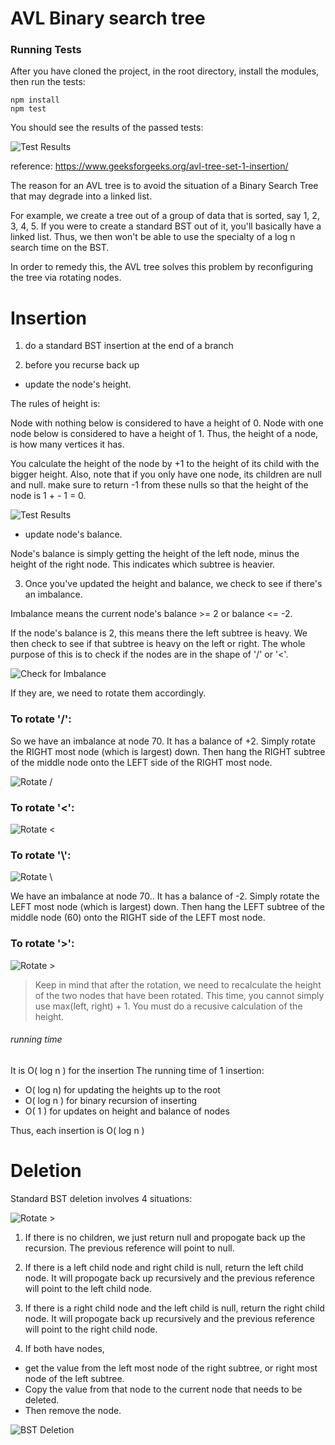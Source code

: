 # AVL Binary search tree

### Running Tests

After you have cloned the project, in the root directory, install the modules, then run the tests:

```
npm install
npm test
```

You should see the results of the passed tests:

![Test Results](http://chineseruleof8.com/wp-content/uploads/2016/06/avl-tree-test.png)

reference:
https://www.geeksforgeeks.org/avl-tree-set-1-insertion/


The reason for an AVL tree is to avoid the situation of a Binary Search Tree that may degrade into a linked list.

For example, we create a tree out of a group of data that is sorted, say 1, 2, 3, 4, 5. If you were to create a standard BST out of it, you'll basically have a linked list. Thus, we then won't be able to use the specialty of a log n search time on the BST.

In order to remedy this, the AVL tree solves this problem by reconfiguring the tree via rotating nodes.

# Insertion

1) do a standard BST insertion at the end of a branch

2) before you recurse back up

- update the node's height. 

The rules of height is:

Node with nothing below is considered to have a height of 0.
Node with one node below is considered to have a height of 1.
Thus, the height of a node, is how many vertices it has.

You calculate the height of the node by +1 to the height of its child with the bigger height.
Also, note that if you only have one node, its children are null and null. make sure to return -1 from these nulls so that the height of the node is 1 + - 1 = 0.

![Test Results](http://chineseruleof8.com/wp-content/uploads/2016/06/subtree-height-e1555899574856.jpg)

- update node's balance. 

Node's balance is simply getting the height of the left node, minus the height of the right node.
This indicates which subtree is heavier.

3) Once you've updated the height and balance, we check to see if there's an imbalance.

Imbalance means the current node's balance >= 2 or balance <= -2.

If the node's balance is 2, this means there the left subtree is heavy. We then check to see if that subtree is heavy on the left or right. The whole purpose of this is to check if the nodes are in the shape of
'/' or '<'.

![Check for Imbalance](http://chineseruleof8.com/wp-content/uploads/2016/06/imbalance-e1555903534602.jpg)


If they are, we need to rotate them accordingly. 

### To rotate '/': 

So we have an imbalance at node 70. It has a balance of +2.
Simply rotate the RIGHT most node (which is largest) down. Then hang the RIGHT subtree of the middle node onto the LEFT side of the RIGHT most node. 

![Rotate /](http://chineseruleof8.com/wp-content/uploads/2016/06/rotation.jpg)


### To rotate '<':

![Rotate <](http://chineseruleof8.com/wp-content/uploads/2016/06/less-than-correct-balance.jpg)

### To rotate '\\':

![Rotate \\](http://chineseruleof8.com/wp-content/uploads/2016/06/rotate.jpg )

We have an imbalance at node 70.. It has a balance of -2.
Simply rotate the LEFT most node (which is largest) down. Then hang the LEFT subtree of the middle node (60) onto the RIGHT side of the LEFT most node. 

### To rotate '>':

![Rotate >](http://chineseruleof8.com/wp-content/uploads/2016/06/more-than-correct-balance-754x1024.jpg)


> Keep in mind that after the rotation, we need to recalculate the height of the two nodes that have been rotated. This time, you cannot simply use max(left, right) + 1. You must do a recusive calculation of the height.

###### running time
It is O( log n )  for the insertion
The running time of 1 insertion:

* O( log n) for updating the heights up to the root
* O( log n ) for binary recursion of inserting
* O( 1 ) for updates on height and balance of nodes

Thus, each insertion is O( log n )


# Deletion

Standard BST deletion involves 4 situations:

![Rotate >](http://chineseruleof8.com/wp-content/uploads/2016/06/more-than-correct-balance.jpg)

1) If there is no children, we just return null and propogate back up the recursion. The previous reference will point to null.

2) If there is a left child node and right child is null, return the left child node. It will propogate back up recursively and the previous reference will point to the left child node.

3) If there is a right child node and the left child is null, return the right child node. It will propogate back up recursively and the previous reference will point to the right child node.

4) If both have nodes, 

- get the value from the left most node of the right subtree, or right most node of the left subtree.
- Copy the value from that node to the current node that needs to be deleted.
- Then remove the node.

![BST Deletion](http://chineseruleof8.com/wp-content/uploads/2016/06/bst_deletion-739x1024.jpg)